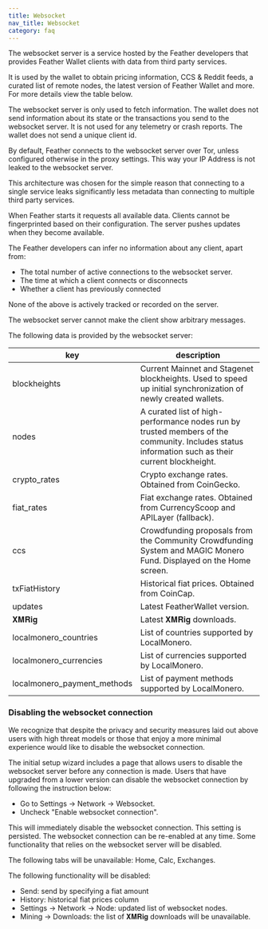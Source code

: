 ```yaml
---
title: Websocket
nav_title: Websocket
category: faq
---
```


The websocket server is a service hosted by the Feather developers that provides Feather Wallet clients with data from third party services.

It is used by the wallet to obtain pricing information, CCS & Reddit feeds, a curated list of remote nodes, the latest version of Feather Wallet and more. For more details view the table below.

The websocket server is only used to fetch information. The wallet does not send information about its state or the transactions you send to the websocket server. It is not used for any telemetry or crash reports. The wallet does not send a unique client id.

By default, Feather connects to the websocket server over Tor, unless configured otherwise in the proxy settings. This way your IP Address is not leaked to the websocket server.

This architecture was chosen for the simple reason that connecting to a single service leaks significantly less metadata than connecting to multiple third party services. 

When Feather starts it requests all available data. Clients cannot be fingerprinted based on their configuration. The server pushes updates when they become available.

The Feather developers can infer no information about any client, apart from:

- The total number of active connections to the websocket server.
- The time at which a client connects or disconnects
- Whether a client has previously connected

None of the above is actively tracked or recorded on the server.

The websocket server cannot make the client show arbitrary messages.

The following data is provided by the websocket server:

|key                        | description                                                                                                                                     |
|---------------------------|-------------------------------------------------------------------------------------------------------------------------------------------------|
|blockheights               | Current Mainnet and Stagenet blockheights. Used to speed up initial synchronization of newly created wallets.                                   |
|nodes                      | A curated list of high-performance nodes run by trusted members of the community. Includes status information such as their current blockheight.|
|crypto_rates               | Crypto exchange rates. Obtained from CoinGecko.                                                                                                 |
|fiat_rates                 | Fiat exchange rates. Obtained from CurrencyScoop and APILayer (fallback).                                                                       |
|ccs                        | Crowdfunding proposals from the Community Crowdfunding System and MAGIC Monero Fund. Displayed on the Home screen.                              |
|txFiatHistory              | Historical fiat prices. Obtained from CoinCap.                                                                                                  |
|updates                    | Latest FeatherWallet version.                                                                                                                   |
|𝐗𝐌𝐑𝐢𝐠                      | Latest 𝐗𝐌𝐑𝐢𝐠 downloads.                                                                                                                        |
|localmonero_countries      | List of countries supported by LocalMonero.                                                                                                     |
|localmonero_currencies     | List of currencies supported by LocalMonero.                                                                                                    |
|localmonero_payment_methods| List of payment methods supported by LocalMonero.                                                                                               |

### Disabling the websocket connection

We recognize that despite the privacy and security measures laid out above users with high threat models or those that enjoy a more minimal experience would like to disable the websocket connection. 

The initial setup wizard includes a page that allows users to disable the websocket server before any connection is made. Users that have upgraded from a lower version can disable the websocket connection by following the instruction below:

- Go to Settings → Network → Websocket.
- Uncheck "Enable websocket connection". 

This will immediately disable the websocket connection. This setting is persisted. The websocket connection can be re-enabled at any time. Some functionality that relies on the websocket server will be disabled.

The following tabs will be unavailable: Home, Calc, Exchanges.

The following functionality will be disabled: 

- Send: send by specifying a fiat amount
- History: historical fiat prices column
- Settings → Network → Node: updated list of websocket nodes.
- Mining → Downloads: the list of 𝐗𝐌𝐑𝐢𝐠 downloads will be unavailable.

